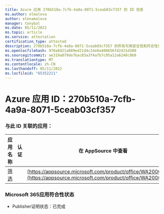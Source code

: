 ```yaml
---
title: Azure 应用 270b510a-7cfb-4a9a-8071-5ceab03cf357 的 ID 信息
ms.author: elmalova
author: elenamalova
manager: tonybal
ms.date: 05/11/2022
ms.topic: article
ms.service: attestation
certification_type: attested
description: 270b510a-7cfb-4a9a-8071-5ceab03cf357 的所有可用安全性和符合性信息信息。
ms.openlocfilehash: 970a8d21a089ed21d4c24e6a408656fd2431d300
ms.sourcegitcommit: ae319a079de7bac03a3f4afb7c95a12a6248c9b0
ms.translationtype: MT
ms.contentlocale: zh-CN
ms.lasthandoff: 05/11/2022
ms.locfileid: "65352211"
---
```

# <a name="azure-app-id-270b510a-7cfb-4a9a-8071-5ceab03cf357"></a>Azure 应用 ID：270b510a-7cfb-4a9a-8071-5ceab03cf357


### <a name="apps-associated-with-this-id"></a>与此 ID 关联的应用：
| **应用名称** | **认证** | **在 AppSource 中查看** |
|--------------|---------------|-----------------------|
| [筛选](../forward/WA200002545.md) |  | [https://appsource.microsoft.com/product/office/WA200002545](https://appsource.microsoft.com/product/office/WA200002545) |

### <a name="microsoft-365-app-compliance-status"></a>Microsoft 365应用符合性状态
- Publisher证明状态：已完成
